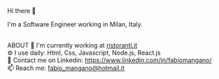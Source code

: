 Hi there 👋

I'm a Software Engineer working in Milan, Italy.  
<br />

ABOUT 
🏢  I'm currently working at [ristoranti.it](https://www.ristoranti.it/)  
⚙️   I use daily: Html, Css, Javascript, Node.js, React.js  
💬  Contact me on Linkedin: https://www.linkedin.com/in/fabiomangano/    
📫  Reach me: fabio_mangano@hotmail.it  

